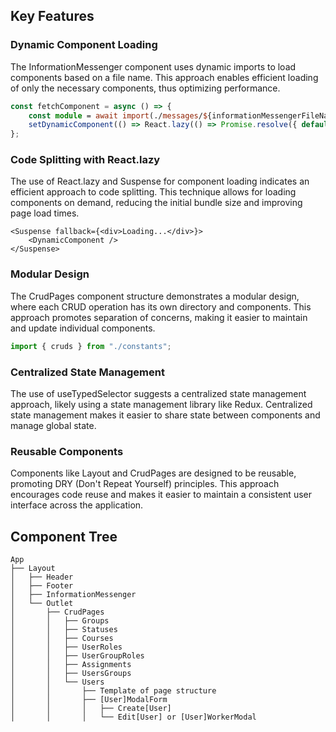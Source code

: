 ## Key Features

### Dynamic Component Loading

The InformationMessenger component uses dynamic imports to load components based on a file name. This approach enables efficient loading of only the necessary components, thus optimizing performance.
```ts
const fetchComponent = async () => {
    const module = await import(./messages/${informationMessengerFileName}.tsx);
    setDynamicComponent(() => React.lazy(() => Promise.resolve({ default: module.default })));
};
```
### Code Splitting with React.lazy

The use of React.lazy and Suspense for component loading indicates an efficient approach to code splitting. This technique allows for loading components on demand, reducing the initial bundle size and improving page load times.
```tsx
<Suspense fallback={<div>Loading...</div>}>
    <DynamicComponent />
</Suspense>
```

### Modular Design

The CrudPages component structure demonstrates a modular design, where each CRUD operation has its own directory and components. This approach promotes separation of concerns, making it easier to maintain and update individual components.
```ts
import { cruds } from "./constants";
```

### Centralized State Management

The use of useTypedSelector suggests a centralized state management approach, likely using a state management library like Redux. Centralized state management makes it easier to share state between components and manage global state.

### Reusable Components

Components like Layout and CrudPages are designed to be reusable, promoting DRY (Don't Repeat Yourself) principles. This approach encourages code reuse and makes it easier to maintain a consistent user interface across the application.

## Component Tree
```text
App
├── Layout
│   ├── Header
│   ├── Footer
│   ├── InformationMessenger
│   └── Outlet
│       ├── CrudPages
│       │   ├── Groups
│       │   ├── Statuses
│       │   ├── Courses
│       │   ├── UserRoles
│       │   ├── UserGroupRoles
│       │   ├── Assignments
│       │   ├── UsersGroups
│       │   └── Users
│       │       ├── Template of page structure  
│       │       ├── [User]ModalForm
│       │       │   ├── Create[User]
│       │       │   └── Edit[User] or [User]WorkerModal
```